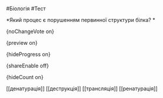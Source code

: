 #Біологія #Тест

*Який процес є порушенням первинної структури білка? *

{noChangeVote on}

{preview on}

{hideProgress on}

{shareEnable off}

{hideCount on}

[[денатурація]]
[[деструкція]]
[[трансляція]]
[[ренатурація]]
